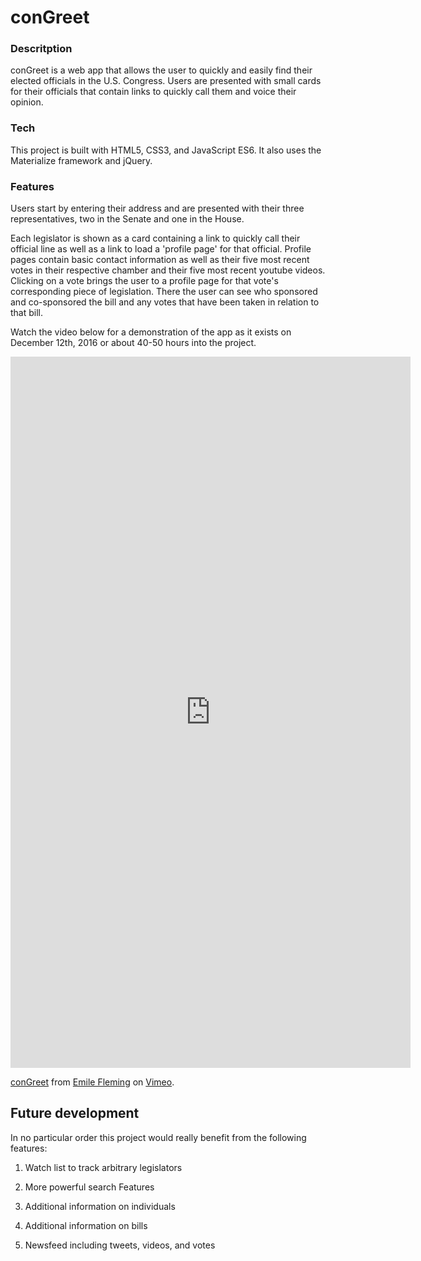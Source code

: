 # conGreet

### Descritption

conGreet is a web app that allows the user to quickly and easily find their elected officials in the U.S. Congress. Users are presented with small cards for their officials that contain links to quickly call them and voice their opinion.

### Tech

This project is built with HTML5, CSS3, and JavaScript ES6. It also uses the Materialize framework and jQuery.


### Features

Users start by entering their address and are presented with their three representatives, two in the Senate and one in the House.

Each legislator is shown as a card containing a link to quickly call their official line as well as a link to load a 'profile page' for that official. Profile pages contain basic contact information as well as their five most recent votes in their respective chamber and their five most recent youtube videos. Clicking on a vote brings the user to a profile page for that vote's corresponding piece of legislation. There the user can see who sponsored and co-sponsored the bill and any votes that have been taken in relation to that bill.

Watch the video below for a demonstration of the app as it exists on December 12th, 2016 or about 40-50 hours into the project.

<iframe src="https://player.vimeo.com/video/195323300" width="640" height="1138" frameborder="0" webkitallowfullscreen mozallowfullscreen allowfullscreen></iframe>
<p><a href="https://vimeo.com/195323300">conGreet</a> from <a href="https://vimeo.com/user60215184">Emile Fleming</a> on <a href="https://vimeo.com">Vimeo</a>.</p>

## Future development

In no particular order this project would really benefit from the following features:

1. Watch list to track arbitrary legislators

1. More powerful search Features

1. Additional information on individuals

1. Additional information on bills

1. Newsfeed including tweets, videos, and votes
